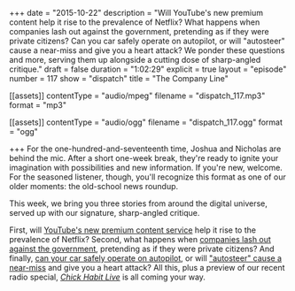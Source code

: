 +++
date = "2015-10-22"
description = "Will YouTube's new premium content help it rise to the prevalence of Netflix? What happens when companies lash out against the government, pretending as if they were private citizens? Can you car safely operate on autopilot, or will \"autosteer\" cause a near-miss and give you a heart attack? We ponder these questions and more, serving them up alongside a cutting dose of sharp-angled critique."
draft = false
duration = "1:02:29"
explicit = true
layout = "episode"
number = 117
show = "dispatch"
title = "The Company Line"

[[assets]]
  contentType = "audio/mpeg"
  filename = "dispatch_117.mp3"
  format = "mp3"

[[assets]]
  contentType = "audio/ogg"
  filename = "dispatch_117.ogg"
  format = "ogg"

+++
For the one-hundred-and-seventeenth time, Joshua and Nicholas are behind the mic. After a short one-week break, they're ready to ignite your imagination with possibilities and new information. If you're new, welcome. For the seasoned listener, though, you'll recognize this format as one of our older moments: the old-school news roundup.

This week, we bring you three stories from around the digital universe, served up with our signature, sharp-angled critique.

First, will [YouTube's new premium content service](http://www.bbc.com/news/technology-34596219) help it rise to the prevalence of Netflix? Second, what happens when [companies lash out against the government](http://www.theverge.com/2015/10/22/9591596/airbnb-san-francisco-ad-campaign-proposition-f), pretending as if they were private citizens? And finally, [can your car safely operate on autopilot](http://www.nhtsa.gov/staticfiles/rulemaking/pdf/Automated_Vehicles_Policy.pdf), or will ["autosteer" cause a near-miss](http://arstechnica.com/cars/2015/10/some-tesla-owners-are-too-trusting-of-autopilot) and give you a heart attack? All this, plus a preview of our recent radio special, *[Chick Habit Live](http://nicholaswyoung.com/programs/chick-habit/14)* is all coming your way.
